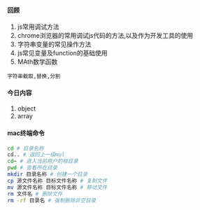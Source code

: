 #### 回顾

1. js常用调试方法
2. chrome浏览器的常用调试js代码的方法,以及作为开发工具的使用
3. 字符串变量的常见操作方法
4. js常见变量及function的基础使用
5. MAth数学函数

```
字符串截取,替换,分割
```
#### 今日内容

1. object
2. array

#### mac终端命令

```bash
cd # 目录名称
cd.. # 返回上一级mul
cd~ # 进入当前用户的根目录
pwd # 查看所在目录
mkdir 目录名称 # 创建一个目录
cp 源文件名称 目标文件名称 # 复制文件
mv 源文件名称 目标文件名称 # 移动文件
rm 文件名 # 删除文件
rm -rf 目录名 # 强制删除非空目录
```
